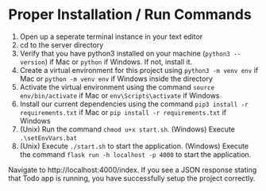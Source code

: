 # Proper Installation / Run Commands

1. Open up a seperate terminal instance in your text editor
2. cd to the server directory
3. Verify that you have python3 installed on your machine (`python3 --version`) if Mac or `python` if Windows. If not, install it.
4. Create a virtual environment for this project using `python3 -m venv env` if Mac or `python -m venv env` if Windows inside the directory
5. Activate the virtual environment using the command `source env/bin/activate` if Mac or `env\Scripts\activate` if Windows
6. Install our current dependencies using the command `pip3 install -r requirements.txt` if Mac or `pip install -r requirements.txt` if Windows
7. (Unix) Run the command `chmod u+x start.sh`. (Windows) Execute `.\setEnvVars.bat`
8. (Unix) Execute `./start.sh` to start the application. (Windows) Execute the command `flask run -h localhost -p 4000` to start the application.

Navigate to http://localhost:4000/index. If you see a JSON response stating that Todo app is running, you have successfully setup the project correctly.
